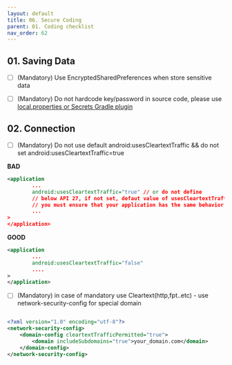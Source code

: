 ```yaml
---
layout: default
title: 06. Secure Coding
parent: 01. Coding checklist
nav_order: 62
---
```


## 01. Saving Data

- [ ] (Mandatory) Use EncryptedSharedPreferences when store sensitive data

- [ ] (Mandatory) Do not hardcode key/password in source code, please use [local.properties or Secrets Gradle plugin](https://developers.google.com/maps/documentation/places/android-sdk/secrets-gradle-plugin)


## 02. Connection

- [ ] (Mandatory) Do not use default android:usesCleartextTraffic && do not set android:usesCleartextTraffic=true 

__BAD__
```xml
<application
        ...
        android:usesCleartextTraffic="true" // or do not define
        // below API 27, if not set, defaut value of usesCleartextTraffic is true
        // you must ensure that your application has the same behavior for all API level
        ...
>
</application>
```

__GOOD__
```xml
<application
        ...
        android:usesCleartextTraffic="false" 
        ....
>
</application>
```

- [ ] (Mandatory) in case of mandatory use Cleartext(http,fpt..etc) - use network-security-config for special domain

```xml

<?xml version="1.0" encoding="utf-8"?>
<network-security-config>
    <domain-config cleartextTrafficPermitted="true">
        <domain includeSubdomains="true">your_domain.com</domain>
    </domain-config>
</network-security-config>

```
